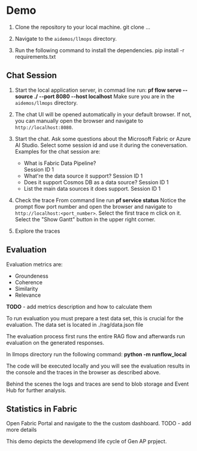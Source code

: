 # Demo

1. Clone the repository to your local machine.
    git clone ...

2. Navigate to the `aidemos/llmops` directory.

3. Run the following command to install the dependencies.
    pip install -r requirements.txt

## Chat Session

1. Start the local application server, in commad line run:
    **pf flow serve --source ./ --port 8080 --host localhost**
    Make sure you are in the `aidemos/llmops` directory.

2. The chat UI will be opened automatically in your default browser. If not, you can manually open the browser and navigate to `http://localhost:8080`. 
    
3. Start the chat. Ask some questions about the Microsoft Fabric or Azure AI Studio. Select some session id and use it during the coneversation.
Examples for the chat session are:
    - What is Fabric Data Pipeline?  
        Session ID 1      
    - What're the data source it support? 
        Session ID 1
    - Does it support Cosmos DB as a data source?
        Session ID 1
    - List the main data sources it does support.
        Session ID 1

4. Check the trace
   From command line run
    **pf service status** 
    Notice the prompt flow port number and open the browser and navigate to `http://localhost:<port_number>`. 
    Select the first trace m click on it. 
    Select the "Show Gantt" button in the upper right corner.

5. Explore the traces


## Evaluation

Evaluation metrics are:
- Groundeness
- Coherence
- Similarity
- Relevance

**TODO** - add metrics description and how to calculate them


To run evaluation you must prepare a test data set, this is crucial for the evaluation.
The data set is located in ./rag/data.json file

The evaluation process first runs the entire RAG flow and afterwards run evaluation on the generated responses.

In llmops directory run the following command:
**python -m runflow_local**

The code will be executed locally and you will see the evaluation results in the console and the traces in the browser as described above.

Behind the scenes the logs and traces are send to blob storage and Event Hub for further analysis.



## Statistics in Fabric

Open Fabric Portal and navigate to the the custom dashboard.
TODO - add more details


This demo depicts the developmend life cycle of Gen AP prpject.  


